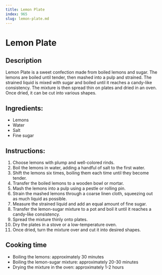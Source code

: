 ```yaml
---
title: Lemon Plate
index: 965
slug: lemon-plate.md
---
```


# Lemon Plate

## Description
Lemon Plate is a sweet confection made from boiled lemons and sugar. The lemons are boiled until tender, then mashed into a pulp and strained. The strained liquid is mixed with sugar and boiled until it reaches a candy-like consistency. The mixture is then spread thin on plates and dried in an oven. Once dried, it can be cut into various shapes.

## Ingredients:
- Lemons
- Water
- Salt
- Fine sugar

## Instructions:
1. Choose lemons with plump and well-colored rinds.
2. Boil the lemons in water, adding a handful of salt to the first water. 
3. Shift the lemons six times, boiling them each time until they become tender.
4. Transfer the boiled lemons to a wooden bowl or mortar.
5. Mash the lemons into a pulp using a pestle or rolling pin.
6. Strain the mashed lemons through a coarse linen cloth, squeezing out as much liquid as possible.
7. Measure the strained liquid and add an equal amount of fine sugar.
8. Transfer the lemon-sugar mixture to a pot and boil it until it reaches a candy-like consistency.
9. Spread the mixture thinly onto plates.
10. Dry the plates in a stove or a low-temperature oven.
11. Once dried, turn the mixture over and cut it into desired shapes.

## Cooking time
- Boiling the lemons: approximately 30 minutes
- Boiling the lemon-sugar mixture: approximately 20-30 minutes
- Drying the mixture in the oven: approximately 1-2 hours